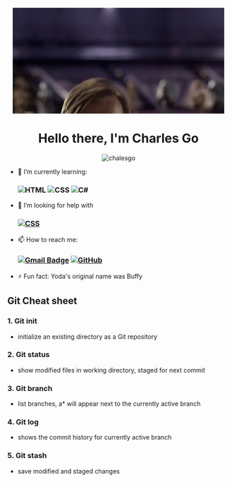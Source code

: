 <p align="center">
    <img src="https://github.com/Chalesgo/Chalesgo/blob/main/star-wars-hello-there.gif" align="center">
</p>

<h1 align="center" > Hello there, I'm Charles Go</h1>

<p align="center"> <img src="https://komarev.com/ghpvc/?username=chalesgo&label=Profile%20views&color=blueviolet&style=flat" alt="chalesgo" /> </p>

- 🌱 I’m currently learning: <h3 align="left"> ![HTML](https://img.shields.io/badge/HTML-239120?style=for-the-badge&logo=html5&logoColor=white) ![CSS](https://img.shields.io/badge/CSS-239120?&style=for-the-badge&logo=css3&logoColor=white) ![C#](https://img.shields.io/badge/C%23-239120?style=for-the-badge&logo=c-sharp&logoColor=white)

- 🤔 I’m looking for help with <h3 align="left">[![CSS](https://img.shields.io/badge/CSS-239120?&style=for-the-badge&logo=css3&logoColor=white)](https://dev.to/envoy_/150-badges-for-github-pnk)

- 📫 How to reach me: <h3 align="left"> [![Gmail Badge](https://img.shields.io/badge/Gmail-D14836?style=for-the-badge&logo=gmail&logoColor=white&link=mailto:charleskristoffer.go@gmail.com)](mailto:charleskristoffer.go@gmail.com) [![GitHub](https://img.shields.io/badge/GitHub-100000?style=for-the-badge&logo=github&logoColor=white&link=mailto:https://github.com/Chalesgo)](mailto:https://github.com/Chalesgo)

- ⚡ Fun fact: Yoda's original name was Buffy



## Git Cheat sheet

### 1. Git init

- initialize an existing directory as a Git repository

### 2. Git status 

- show modified files in working directory, staged for next commit

### 3. Git branch

- list branches, a* will appear next to the currently active branch 

### 4. Git log

- shows the commit history for currently active branch

### 5. Git stash 

- save modified and staged changes